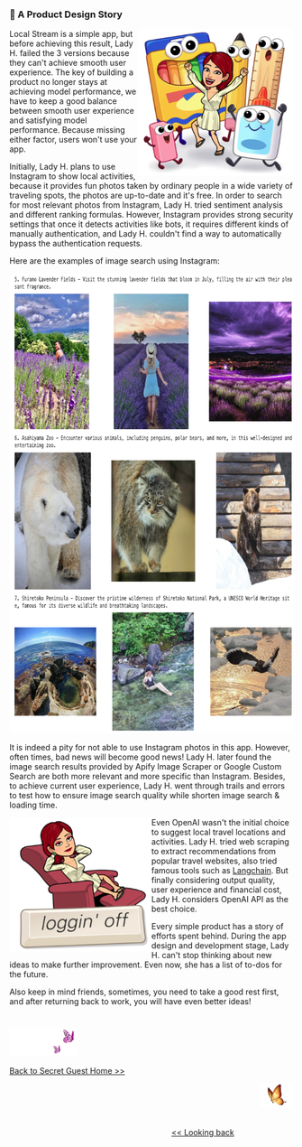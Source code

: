 ### 💝 A Product Design Story
<p>
<img align="right" src="https://github.com/lady-h-world/My_Garden/blob/main/images/lady_heart_manga/product_design.png" width="276" height="261" /></p>

Local Stream is a simple app, but before achieving this result, Lady H. failed the 3 versions because they can't achieve smooth user experience. The key of building a product no longer stays at achieving model performance, we have to keep a good balance between smooth user experience and satisfying model performance. Because missing either factor, users won't use your app.

Initially, Lady H. plans to use Instagram to show local activities, because it provides fun photos taken by ordinary people in a wide variety of traveling spots, the photos are up-to-date and it's free. In order to search for most relevant photos from Instagram, Lady H. tried sentiment analysis and different ranking formulas. However, Instagram provides strong security settings that once it detects activities like bots, it requires different kinds of manually authentication, and Lady H. couldn't find a way to automatically bypass the authentication requests. 


Here are the examples of image search using Instagram:

<img src="https://github.com/lady-h-world/My_Garden/blob/main/images/Secret_Guest_images/ins_image_search.png" width="731" height="814" />

It is indeed a pity for not able to use Instagram photos in this app. However, often times, bad news will become good news! Lady H. later found the image search results provided by Apify Image Scraper or Google Custom Search are both more relevant and more specific than Instagram. Besides, to achieve current user experience, Lady H. went through trails and errors to test how to ensure image search quality while shorten image search & loading time.

<p>
<img align="left" src="https://github.com/lady-h-world/My_Garden/blob/main/images/lady_heart_manga/loggin_off.png" width="252" height="237" /></p>

Even OpenAI wasn't the initial choice to suggest local travel locations and activities. Lady H. tried web scraping to extract recommendations from popular travel websites, also tried famous tools such as [Langchain][1]. But finally considering output quality, user experience and financial cost, Lady H. considers OpenAI API as the best choice.

Every simple product has a story of efforts spent behind. During the app design and development stage, Lady H. can't stop thinking about new ideas to make further improvement. Even now, she has a list of to-dos for the future.

Also keep in mind friends, sometimes, you need to take a good rest first, and after returning back to work, you will have even better ideas!


#
<p align="left">
<img src="https://github.com/lady-h-world/My_Garden/blob/main/images/follow_us.png" width="120" height="50" />
</p>

[Back to Secret Guest Home >>][2]

<p align="right">
<img src="https://github.com/lady-h-world/My_Garden/blob/main/images/going_back.png" width="60" height="44" />
</p>

&nbsp;&nbsp;&nbsp;&nbsp;&nbsp;&nbsp;&nbsp;&nbsp;&nbsp;&nbsp;&nbsp;&nbsp;&nbsp;&nbsp;&nbsp;&nbsp;&nbsp;&nbsp;&nbsp;&nbsp;&nbsp;&nbsp;&nbsp;&nbsp;&nbsp;&nbsp;&nbsp;&nbsp;&nbsp;&nbsp;&nbsp;&nbsp;&nbsp;&nbsp;&nbsp;&nbsp;&nbsp;&nbsp;&nbsp;&nbsp;&nbsp;&nbsp;&nbsp;&nbsp;&nbsp;&nbsp;&nbsp;&nbsp;&nbsp;&nbsp;&nbsp;&nbsp;&nbsp;&nbsp;&nbsp;&nbsp;&nbsp;&nbsp;&nbsp;&nbsp;&nbsp;&nbsp;&nbsp;&nbsp;&nbsp;&nbsp;&nbsp;&nbsp;&nbsp;&nbsp;&nbsp;&nbsp;&nbsp;&nbsp;&nbsp;&nbsp;&nbsp;&nbsp;&nbsp;&nbsp;&nbsp;&nbsp;&nbsp;&nbsp;&nbsp;&nbsp;&nbsp;&nbsp;&nbsp;&nbsp;&nbsp;&nbsp;&nbsp;&nbsp;&nbsp;&nbsp;&nbsp;&nbsp;&nbsp;&nbsp;&nbsp;&nbsp;&nbsp;&nbsp;&nbsp;&nbsp;&nbsp;&nbsp;&nbsp;&nbsp;&nbsp;&nbsp;&nbsp;&nbsp;&nbsp;&nbsp;&nbsp;&nbsp;&nbsp;&nbsp;&nbsp;&nbsp;&nbsp;&nbsp;&nbsp;&nbsp;&nbsp;&nbsp;&nbsp;&nbsp;&nbsp;&nbsp;&nbsp;&nbsp;&nbsp;&nbsp;&nbsp;&nbsp;&nbsp;&nbsp;&nbsp;&nbsp;&nbsp;&nbsp;&nbsp;&nbsp;&nbsp;&nbsp;&nbsp;&nbsp;&nbsp;&nbsp;&nbsp;&nbsp;&nbsp;&nbsp;&nbsp;&nbsp;&nbsp;&nbsp;&nbsp;&nbsp;&nbsp;&nbsp;&nbsp;&nbsp;&nbsp;&nbsp;&nbsp;&nbsp;&nbsp;&nbsp;&nbsp;&nbsp;&nbsp;&nbsp;&nbsp;&nbsp;&nbsp;&nbsp;&nbsp;&nbsp;&nbsp;&nbsp;&nbsp;&nbsp;&nbsp;&nbsp;&nbsp;&nbsp;&nbsp;&nbsp;&nbsp;&nbsp;&nbsp;&nbsp;&nbsp;&nbsp;&nbsp;&nbsp;&nbsp;[<< Looking back][3]

[1]:https://github.com/langchain-ai/langchain
[2]:https://github.com/lady-h-world/My_Garden/blob/main/reading_pages/Secret_Guest/secret_guest.md#sprouts-collection-time
[3]:https://github.com/lady-h-world/My_Garden/blob/main/reading_pages/Secret_Guest/deploy_ai_app6.md